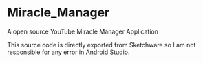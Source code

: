 # Miracle_Manager
A open source YouTube Miracle Manager Application

<Warning>
This source code is directly exported from Sketchware so I am not responsible for any error in Android Studio.
